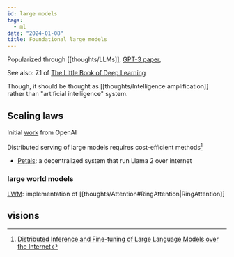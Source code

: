 ```yaml
---
id: large models
tags:
  - ml
date: "2024-01-08"
title: Foundational large models
---
```


Popularized through [[thoughts/LLMs]], [GPT-3 paper](https://arxiv.org/abs/2005.14165),

See also: 7.1 of [The Little Book of Deep Learning](/books#2024)

Though, it should be thought as [[thoughts/Intelligence amplification]] rather than "artificial intelligence" system.

## Scaling laws

Initial [work](https://arxiv.org/abs/2001.08361) from OpenAI

Distributed serving of large models requires cost-efficient methods[^1]

- [Petals](https://petals.dev/): a decentralized system that run Llama 2 over internet

### large world models

[LWM](https://github.com/LargeWorldModel/LWM): implementation of [[thoughts/Attention#RingAttention|RingAttention]]

## visions

[^1]: [Distributed Inference and Fine-tuning of Large Language Models over the Internet](https://arxiv.org/abs/2312.08361)
